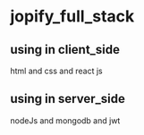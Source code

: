 # jopify_full_stack
## using in client_side 
 html and css and react js
##  using in server_side 
  nodeJs and mongodb and jwt
